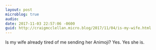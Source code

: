 ```yaml
---
layout: post
microblog: true
audio: 
date: 2017-11-03 22:57:06 -0600
guid: http://craigmcclellan.micro.blog/2017/11/04/is-my-wife.html
---
```

Is my wife already tired of me sending her Animoji? Yes. Yes she is.
